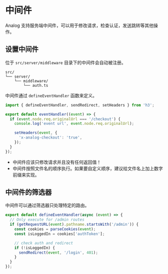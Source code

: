 # 中间件

Analog 支持服务端中间件，可以用于修改请求，检查认证，发送跳转等其他操作。

## 设置中间件

位于 `src/server/middleware` 目录下的中间件会自动被注册。

```treeview
src/
└── server/
    └── middleware/
        └── auth.ts
```

中间件通过 `defineEventHandler` 函数来定义。

```ts
import { defineEventHandler, sendRedirect, setHeaders } from 'h3';

export default eventHandler((event) => {
  if (event.node.req.originalUrl === '/checkout') {
    console.log('event url', event.node.req.originalUrl);

    setHeaders(event, {
      'x-analog-checkout': 'true',
    });
  }
});
```

- 中间件应该只修改请求并且没有任何返回值！
- 中间件按照文件名的顺序执行。如果要自定义顺序，建议给文件名上加上数字前缀来实现。

## 中间件的筛选器

中间件可以通过筛选器只处理特定的路由。

```ts
export default defineEventHandler(async (event) => {
  // Only execute for /admin routes
  if (getRequestURL(event).pathname.startsWith('/admin')) {
    const cookies = parseCookies(event);
    const isLoggedIn = cookies['authToken'];

    // check auth and redirect
    if (!isLoggedIn) {
      sendRedirect(event, '/login', 401);
    }
  }
});
```
